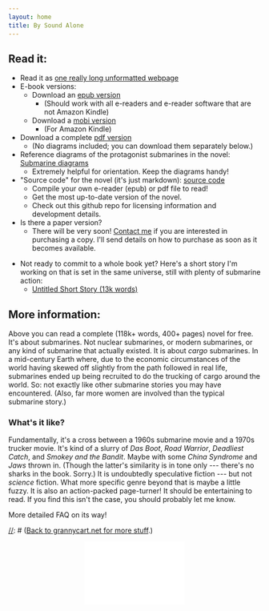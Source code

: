 ```yaml
---
layout: home
title: By Sound Alone
---
```


## Read it:
* Read it as [one really long unformatted webpage](content/By-Sound-Alone.html) 
* E-book versions:
	* Download an [epub version](content/By-Sound-Alone_Mark-Torrey.epub)
		* (Should work with all e-readers and e-reader software that are not Amazon Kindle) 
	* Download a [mobi version](content/By-Sound-Alone_Mark-Torrey.mobi)
		* (For Amazon Kindle) 
* Download a complete [pdf version](content/By-Sound-Alone.pdf)
	* (No diagrams included; you can download them separately below.) 
* Reference diagrams of the protagonist submarines in the novel: [Submarine diagrams](content/By-Sound-Alone_standalone_sub-diagrams.pdf)
	* Extremely helpful for orientation. Keep the diagrams handy!
* "Source code" for the novel (it's just markdown): [source code](http://github.com/grannycart/by-sound-alone_source/)
	* Compile your own e-reader (epub) or pdf file to read!
	* Get the most up-to-date version of the novel.
	* Check out this github repo for licensing information and development details.
* Is there a paper version?
	* There will be very soon! [Contact me](https://grannycart.net/contact) if you are interested in purchasing a copy. I'll send details on how to purchase as soon as it becomes available.

[//]: # ( <center><img width="200" src="./content/.jpg"></center> )
* Not ready to commit to a whole book yet? Here's a short story I'm working on that is set in the same universe, still with plenty of submarine action:
	* [Untitled Short Story (13k words)](content/untitled-submarine-short-story.md)

## More information:
Above you can read a complete (118k+ words, 400+ pages) novel
for free. It's about submarines. Not nuclear submarines, or modern
submarines, or any kind of submarine that actually existed. It is about
_cargo_ submarines. In a mid-century Earth where, due to the economic
circumstances of the world having skewed off slightly from the path
followed in real life, submarines ended up being recruited to do the
trucking of cargo around the world. So: not exactly like other submarine
stories you may have encountered. (Also, far more women are involved
than the typical submarine story.)

### What's it like? 

Fundamentally, it's a cross between a 1960s submarine movie and a 1970s
trucker movie. It's kind of a slurry of _Das Boot_, _Road Warrior_,
_Deadliest Catch_, and _Smokey and the Bandit_. Maybe with some _China
Syndrome_ and _Jaws_ thrown in. (Though the latter's similarity is in
tone only --- there's no sharks in the book. Sorry.) It is undoubtedly
speculative fiction --- but not _science_ fiction. What more specific
genre beyond that is maybe a little fuzzy. It is also an action-packed
page-turner! It should be entertaining to read. If you find this isn't
the case, you should probably let me know.

More detailed FAQ on its way!


[//]: # ([Back to grannycart.net for more stuff](http://grannycart.net/).)

[//]: # (Enable above link bank to grannycart only after grannycart is really built out as a serious thing. since I want to be able to send out the sub book link without sending out the grannycart link right at the moment.)

[//]: # (Eventually, when/if there is more than one story, this page should maybe be re-oriented towards the series, rather than the one book. Each story should just be part of this page.)
  
<center><img width="200" src="./assets/images/Gnat-silhowhite.png"></center>


